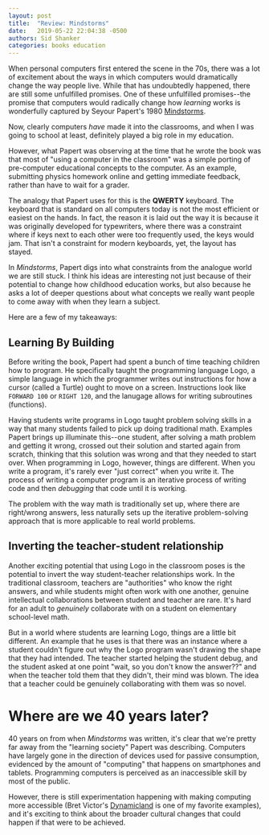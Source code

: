 ```yaml
---
layout: post
title:  "Review: Mindstorms"
date:   2019-05-22 22:04:38 -0500
authors: Sid Shanker
categories: books education
---
```


When personal computers first entered the scene in the 70s,
there was a lot of excitement about the ways in which computers
would dramatically change the way people live. While that has
undoubtedly happened, there are still some unfulfilled promises.
One of these unfulfilled promises--the promise that computers would
radically change how *learning* works is wonderfully captured by
Seyour Papert's 1980 [Mindstorms](https://www.goodreads.com/book/show/703532.Mindstorms).

Now, clearly computers *have* made it into the classrooms, and
when I was going to school at least, definitely played a big
role in my education.

However, what Papert was observing at the time that he wrote the
book was that most of "using a computer in the classroom" was a simple
porting of pre-computer educational concepts to the computer. As an example,
submitting physics homework online and getting immediate feedback, rather
than have to wait for a grader.

The analogy that Papert uses for this is the **QWERTY** keyboard. The keyboard that is
standard on all computers today is not the most efficient or easiest on the hands.
In fact, the reason it is laid out the way it is because it was originally developed
for typewriters, where there was a constraint where if keys next to each other were
too frequently used, the keys would jam. That isn't a constraint for modern keyboards,
yet, the layout has stayed.

In *Mindstorms*, Papert digs into what constraints from the analogue world we are still
stuck. I think his ideas are
interesting not just because of their potential to change how childhood education works,
but also because he asks a lot of deeper questions about what concepts we really want
people to come away with when they learn a subject.

Here are a few of my takeaways:

## Learning By Building

Before writing the book, Papert had spent a bunch of time teaching children how to program.
He specifically taught the programming language Logo, a simple language in which the programmer
writes out instructions for how a cursor (called a Turtle) ought to move on a screen. Instructions
look like `FORWARD 100` or `RIGHT 120`, and the lanugage allows for writing subroutines (functions).

Having students write programs in Logo taught problem solving skills in a way that many students
failed to pick up doing traditional math. Examples Papert brings up illuminate this--one student,
after solving a math problem and getting it wrong, crossed out their solution and started again
from scratch, thinking that this solution was wrong and that they needed to start over. When
programming in Logo, however, things are different. When you write a program, it's rarely ever
"just correct" when you write it. The process of writing a computer program is an iterative
process of writing code and then *debugging* that code until it is working.

The problem with the way math is traditionally set up, where there are right/wrong answers, less
naturally sets up the iterative problem-solving approach that is more applicable to real world problems.

## Inverting the teacher-student relationship

Another exciting potential that using Logo in the classroom poses is the potential to invert
the way student-teacher relationships work. In the traditional classroom, teachers are "authorities"
who know the right answers, and while students might often work with one another, genuine intellectual
collaborations between student and teacher are rare. It's hard for an adult to *genuinely* collaborate with
on a student on elementary school-level math.

But in a world where students are learning Logo, things are a little bit different. An example that he uses
is that there was an instance where a student couldn't figure out why the Logo program wasn't drawing the
shape that they had intended. The teacher started helping the student debug, and the student asked at one
point "wait, so you don't know the answer??" and when the teacher told them that they didn't, their mind
was blown. The idea that a teacher could be genuinely collaborating with them was so novel.

# Where are we 40 years later?

40 years on from when *Mindstorms* was written, it's clear that we're
pretty far away from the "learning society" Papert was describing. Computers have
largely gone in the direction of devices used for passive consumption,
evidenced by the amount of "computing" that happens on
smartphones and tablets. Programming computers is perceived as an inaccessible
skill by most of the public.

However, there is still experimentation happening with making computing more
accessible (Bret Victor's [Dynamicland](https://dynamicland.org/) is one of
my favorite examples), and it's exciting to think about the broader cultural
changes that could happen if that were to be achieved.
